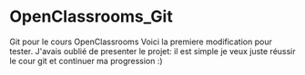 # OpenClassrooms_Git
Git pour le cours OpenClassrooms
Voici la premiere modification pour tester. 
J'avais oublié de presenter le projet: il est simple je veux juste réussir le cour git et continuer ma progression :)
